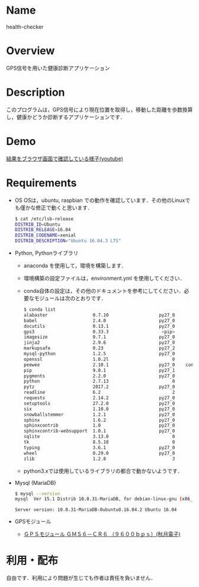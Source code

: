 # Name
health-checker

# Overview
GPS信号を用いた健康診断アプリケーション

# Description
このプログラムは，GPS信号により現在位置を取得し，移動した距離を歩数換算し，健康かどうか診断するアプリケーションです．

# Demo
[結果をブラウザ画面で確認している様子(youtube)](https://www.youtube.com/watch?v=PTSh53S1VRQ)

# Requirements

- OS
  OSは，ubuntu, raspbian での動作を確認しています．その他のLinuxでも僅かな修正で動くと思います．
  ``` bash
  $ cat /etc/lsb-release
  DISTRIB_ID=Ubuntu
  DISTRIB_RELEASE=16.04
  DISTRIB_CODENAME=xenial
  DISTRIB_DESCRIPTION="Ubuntu 16.04.3 LTS"
  ```

- Python, Pythonライブラリ
  - anaconda を使用して，環境を構築します．
  - 環境構築の設定ファイルは，environment.yml を使用してください．
  - conda自体の設定は，その他のドキュメントを参考にしてください．必要なモジュールは次のとおりです．

    ``` bash
    $ conda list
    alabaster                 0.7.10                   py27_0  
    babel                     2.4.0                    py27_0  
    docutils                  0.13.1                   py27_0  
    gps3                      0.33.3                    <pip>
    imagesize                 0.7.1                    py27_0  
    jinja2                    2.9.6                    py27_0  
    markupsafe                0.23                     py27_2  
    mysql-python              1.2.5                    py27_0  
    openssl                   1.0.2l                        0  
    peewee                    2.10.1                   py27_0    conda-forge
    pip                       9.0.1                    py27_1  
    pygments                  2.2.0                    py27_0  
    python                    2.7.13                        0  
    pytz                      2017.2                   py27_0  
    readline                  6.2                           2  
    requests                  2.14.2                   py27_0  
    setuptools                27.2.0                   py27_0  
    six                       1.10.0                   py27_0  
    snowballstemmer           1.2.1                    py27_0  
    sphinx                    1.6.2                    py27_0  
    sphinxcontrib             1.0                      py27_0  
    sphinxcontrib-websupport  1.0.1                    py27_0  
    sqlite                    3.13.0                        0  
    tk                        8.5.18                        0  
    typing                    3.6.1                    py27_0  
    wheel                     0.29.0                   py27_0  
    zlib                      1.2.8                         3   
    ```
  - python3.xでは使用しているライブラリの都合で動かないようです．

- Mysql (MariaDB)

  ``` bash
  $ mysql --version
  mysql  Ver 15.1 Distrib 10.0.31-MariaDB, for debian-linux-gnu (x86_64) using readline 5.2
  ```

  ```
  Server version: 10.0.31-MariaDB-0ubuntu0.16.04.2 Ubuntu 16.04
  ```
- GPSモジュール

  - [ＧＰＳモジュール ＧＭＳ６－ＣＲ６ （９６００ｂｐｓ）(秋月電子)](http://akizukidenshi.com/catalog/g/gM-09252/)


# 利用・配布

自由です．利用により問題が生じても作者は責任を負いません．


